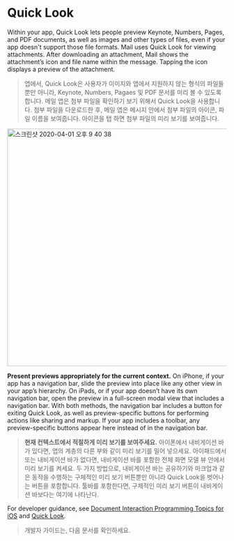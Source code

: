 # Quick Look
Within your app, Quick Look lets people preview Keynote, Numbers, Pages, and PDF documents, as well as images and other types of files, even if your app doesn't support those file formats. Mail uses Quick Look for viewing attachments. After downloading an attachment, Mail shows the attachment’s icon and file name within the message. Tapping the icon displays a preview of the attachment.

> 앱에서, Quick Look은 사용자가 이미지와 앱에서 지원하지 않는 형식의 파일들뿐만 아니라, Keynote, Numbers, Pagaes 및 PDF 문서를 미리 볼 수 있도록 합니다. 메일 앱은 첨부 파일을 확인하기 보기 위해서 Quick Look을 사용합니다. 첨부 파일을 다운로드한 후, 메일 앱은 메시지 안에서 첨부 파일의 아이콘, 파일 이름을 보여줍니다. 아이콘을 탭 하면 첨부 파일의 미리 보기를 보여줍니다.



<img width="545" alt="스크린샷 2020-04-01 오후 9 40 38" src="https://user-images.githubusercontent.com/40762111/78138182-7e6ddb80-7461-11ea-86c1-d19cde5862ba.png">



**Present previews appropriately for the current context.** On iPhone, if your app has a navigation bar, slide the preview into place like any other view in your app’s hierarchy. On iPads, or if your app doesn’t have its own navigation bar, open the preview in a full-screen modal view that includes a navigation bar. With both methods, the navigation bar includes a button for exiting Quick Look, as well as preview-specific buttons for performing actions like sharing and markup. If your app includes a toolbar, any preview-specific buttons appear here instead of in the navigation bar.

> **현재 컨텍스트에서 적절하게 미리 보기를 보여주세요.** 아이폰에서 내비게이션 바가 있다면, 앱의 계층의 다른 부와 같이 미리 보기를 밀어 넣으세요. 아이패드에서 또는 내비게이션 바가 없다면, 내비게이션 바를 포함한 전체 화면 모델 뷰 안에서 미리 보기를 켜세요. 두 가지 방법으로, 내비게이션 바는 공유하기와 마크업과 같은 동작을 수행하는 구체적인 미리 보기 버튼뿐만 아니라 Quick Look을 벗어나는 버튼을 포함합니다. 툴바를 포함한다면, 구체적인 미리 보기 버튼이 내비게이션 바보다는 여기에 나타난다.

For developer guidance, see [Document Interaction Programming Topics for iOS](https://developer.apple.com/library/content/documentation/FileManagement/Conceptual/DocumentInteraction_TopicsForIOS/Introduction/Introduction.html) and [Quick Look](https://developer.apple.com/documentation/quicklook).

> 개발자 가이드는, 다음 문서를 확인하세요.
